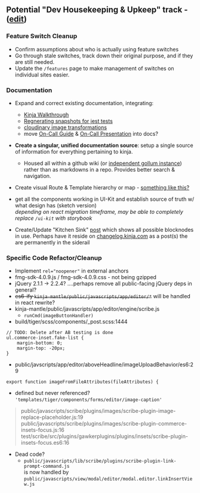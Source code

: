 ## Potential "Dev Housekeeping & Upkeep" track  - ([edit](https://github.com/BriceShatzer/dev_Housingkeeping_and_upkeep_track/edit/master/README.md))

### Feature Switch Cleanup  
- Confirm assumptions about who is actually using feature switches
- Go through stale switches, track down their original purpose, and if they are still needed.
- Update the `/features` page to make management of switches on individual sites easier. 

### Documentation 
- Expand and correct existing documentation, integrating:  
    + [Kinja Walkthrough](https://docs.google.com/presentation/d/1CeO6gllCepM9zffDP1SOXLTmYqbj4QmyqD0n1pDmWf0/)  
    + [Regnerating snapshots for jest tests](https://fusionmediagroup.slack.com/archives/C29GNJC20/p1510679372000219)  
    + [cloudinary image transformations](https://cloudinary.com/documentation/image_transformations)
    + move [On-Call Guide](https://docs.google.com/document/d/1x0kY03zRy2uLET7nRSC9wEHneQwLU-ZGsLplmm2jnb4/edit?usp=sharing) & [On-Call Presentation](https://docs.google.com/a/fusion.net/presentation/d/1tPWI2DBah0cE0E6Opihd9meWjor5Pbp7pvmvbDA5bRY/edit?usp=sharing) into docs? 

- **Create a singular, unified documentation source**: setup a single source of information for everything pertaining to kinja. 
    + Housed all within a github wiki (or [independent gollum instance](https://github.com/gollum/gollum)) rather than as markdowns in a repo. Provides better search & navigation. 

- Create visual Route & Template hierarchy or map  - [something like this?](https://codex.wordpress.org/images/1/18/Template_Hierarchy.png)  

- get all the components working in UI-Kit and establish source of truth w/ what design has (sketch version)  
*depending on react migration timeframe, may be able to completely replace `/ui-kit` with storybook*  

- Create/Update "Kitchen Sink" [post](https://gawkerselenium.kinja.com/permanent-test-post-do-not-delete-1787626061) which shows all possible blocknodes in use. Perhaps have it reside on [changelog.kinja.com](https://changelog.kinja.com/) as a post(s) the are permanently in the siderail 

### Specific Code Refactor/Cleanup 

- Implement `rel="noopener"` in external anchors
- fmg-sdk-4.0.9.js / fmg-sdk-4.0.9.css - not being gzipped 
- jQuery 2.1.1 -> 2.2.4? ....perhaps remove all public-facing jQuery deps in general?
- ~~es6-ify `kinja-mantle/public/javascripts/app/editor/*`~~ will be handled in react rewrite?
- kinja-mantle/public/javascripts/app/editor/engine/scribe.js
    + `runCmd(imageButtonHandler)`  
- build/tiger/scss/components/_post.scss:1444  
```
// TODO: Delete after AB testing is done  
ul.commerce-inset.fake-list {
    margin-bottom: 0;
    margin-top: -20px;
}
```

- public/javscripts/app/editor/aboveHeadline/imageUploadBehavior/es6:29  
```// TODO: Refactor when doing DAP
export function imageFromFileAttributes(fileAttributes) {
```

- defined but never referenced?   
`'templates/tiger/components/forms/editor/image-caption'`  
> public/javascripts/scribe/plugins/images/scribe-plugin-image-replace-placeholder.js:19  
> public/javascripts/scribe/plugins/images/scribe-plugin-commerce-insets-focus.js:16  
> test/scribe/src/plugins/gawkerplugins/plugins/insets/scribe-plugin-insets-focus.es6:16 

- Dead code?
    + `public/javascripts/lib/scribe/plugins/scribe-plugin-link-prompt-command.js`  
    is now handled by  
    `public/javascripts/view/modal/editor/modal.editor.linkInsertView.js`
